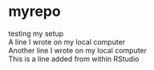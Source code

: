 # myrepo
testing my setup  
A line I wrote on my local computer  
Another line I wrote on my local computer   
This is a line added from within RStudio  
